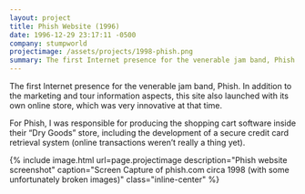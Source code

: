```yaml
---
layout: project
title: Phish Website (1996)
date: 1996-12-29 23:17:11 -0500
company: stumpworld
projectimage: /assets/projects/1998-phish.png
summary: The first Internet presence for the venerable jam band, Phish. In addition to the marketing and tour information aspects, this site also launched with its own online store, which was very innovative at that time.
---
```

The first Internet presence for the venerable jam band, Phish. In addition to the marketing and tour information aspects, this site also launched with its own online store, which was very innovative at that time.

For Phish, I was responsible for producing the shopping cart software inside their “Dry Goods” store, including the development of a secure credit card retrieval system (online transactions weren’t really a thing yet).

{% include image.html url=page.projectimage description="Phish website screenshot" caption="Screen Capture of phish.com circa 1998 (with some unfortunately broken images)" class="inline-center" %}
